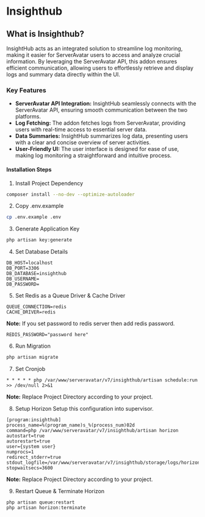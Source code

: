 # Insighthub

## What is Insighthub?
InsightHub acts as an integrated solution to streamline log monitoring, making it easier for ServerAvatar users to access and analyze crucial information. By leveraging the ServerAvatar API, this addon ensures efficient communication, allowing users to effortlessly retrieve and display logs and summary data directly within the UI.

###  Key Features
-  **ServerAvatar API Integration:** InsightHub seamlessly connects with the ServerAvatar API, ensuring smooth communication between the two platforms.
-  **Log Fetching:** The addon fetches logs from ServerAvatar, providing users with real-time access to essential server data.
-  **Data Summaries:** InsightHub summarizes log data, presenting users with a clear and concise overview of server activities.
-  **User-Friendly UI:** The user interface is designed for ease of use, making log monitoring a straightforward and intuitive process.

#### Installation Steps

1. Install Project Dependency
```sh
composer install --no-dev --optimize-autoloader
```

2. Copy .env.example
```sh
cp .env.example .env
```

3. Generate Application Key
```sh
php artisan key:generate
```

4. Set Database Details
```
DB_HOST=localhost
DB_PORT=3306
DB_DATABASE=insighthub
DB_USERNAME=
DB_PASSWORD=
```

5. Set Redis as a Queue Driver & Cache Driver
```
QUEUE_CONNECTION=redis
CACHE_DRIVER=redis
```

**Note:** If you set password to redis server then add redis password.

```
REDIS_PASSWORD="password here"
```

6. Run Migration
```sh
php artisan migrate
```

7. Set Cronjob
```
* * * * * php /var/www/serveravatar/v7/insighthub/artisan schedule:run >> /dev/null 2>&1
```
**Note:** Replace Project Directory according to your project.

8. Setup Horizon
Setup this configuration into supervisor.
```
[program:insighthub]
process_name=%(program_name)s_%(process_num)02d
command=php /var/www/serveravatar/v7/insighthub/artisan horizon
autostart=true
autorestart=true
user={system user}
numprocs=1
redirect_stderr=true
stdout_logfile=/var/www/serveravatar/v7/insighthub/storage/logs/horizon.log
stopwaitsecs=3600
```
**Note:** Replace Project Directory according to your project.

9. Restart Queue & Terminate Horizon
```
php artisan queue:restart
php artisan horizon:terminate
```